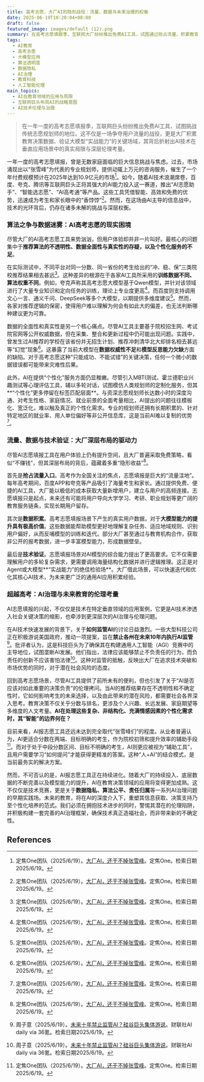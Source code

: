 ```yaml
---
title: 高考志愿，大厂AI的隐形战役：流量、数据与未来治理的权衡
date: 2025-06-19T10:20:04+08:00
draft: false
featured_image: images/default (12).png
summary: 在高考志愿填报季，互联网大厂纷纷推出免费AI工具，试图通过抢占流量、积累教育数据和验证大模型能力来实现隐形收益。尽管这些AI工具提供了便利，但在算法透明度、数据准确性和个性化服务方面仍面临挑战，难以完全取代人工专家。文章同时指出，这一现象不仅是技术应用，更折射出AI治理的深层伦理考量，即如何在技术发展与社会责任间取得平衡。
tags: 
  - AI教育
  - 高考志愿
  - 大模型应用
  - 算法透明度
  - 数据隐私
  - AI治理
  - 教育科技
  - 人工智能伦理
main_topics: 
  - AI在教育领域的应用与局限
  - 互联网巨头布局AI的战略意图
  - AI技术伦理与治理
---
```


> 在一年一度的高考志愿填报季，互联网巨头纷纷推出免费AI工具，试图挑战传统志愿规划师的地位。这不仅是一场争夺用户流量的战役，更是大厂积累教育决策数据、验证大模型“实战能力”的关键场域，其背后折射出AI技术在垂直应用场景中的真实局限与深层伦理考量。

一年一度的高考志愿填报，曾是无数家庭面临的巨大信息挑战与焦虑。过去，市场涌现出以“张雪峰”为代表的专业规划师，提供动辄上万元的咨询服务，催生了一个年付费规模预计在2025年达到10.9亿元的市场[^1]。如今，随着AI技术浪潮席卷，百度、夸克、腾讯等互联网巨头正将其强大的AI能力投入这一赛道，推出“AI志愿助手”、“智能选志愿”、“AI高考通”等产品。这些工具凭借智能、高效和免费的优势，迅速成为考生和家长眼中的“香饽饽”[^1]。然而，在这场由AI主导的信息战中，技术的光环背后，仍存在诸多未解的挑战与深层权衡。

### 算法之争与数据迷雾：AI高考志愿的现实困境

尽管大厂的AI高考志愿工具来势汹汹，但用户体验却并非一片叫好。最核心的问题集中于**推荐算法的不透明性、数据全面性与真实性的存疑，以及个性化服务的不足**。

在实际测试中，不同平台对同一分数、同一省份的考生给出的“冲、稳、保”三类院校推荐结果相去甚远[^1]。这种差异的根源在于各家AI工具所采用的**训练数据不同、算法权重不同**。例如，夸克声称其高考志愿大模型基于Qwen模型，并针对该领域进行了大量专业知识和定向任务的训练，理论上专业度更高[^1]。而百度则支持调用文心一言、通义千问、DeepSeek等多个大模型，以期提供多维度建议[^1]。然而，各家对推荐逻辑的保密，使得用户难以理解为何会有如此大的偏差，也无法判断哪种建议更为可靠。

数据的全面性和真实性是另一个核心痛点。尽管AI工具主要基于院校招生网、考试院官网等公开权威数据，但在采集、整合和更新过程中仍可能出现问题。实践中，曾发生过AI推荐的学校在该省份并无招生计划、推荐冲刺清华北大却排名相去甚远等“幻觉”现象[^1]。这暴露了当前大模型在**数据权威性不足**和**模型反思能力欠缺**方面的缺陷。对于高考志愿这种“只能成功、不能试错”的关键决策，任何一个微小的数据错误都可能带来灾难性后果。

此外，AI在提供“个性化”服务方面仍显稚嫩。尽管引入MBTI测试、霍兰德职业兴趣测试等心理评估工具，辅以多轮对话，试图模仿人类规划师的定制化服务，但其**“个性化”更多停留在标签匹配层面**。与资深志愿规划师长达数小时的深度沟通、对考生性格、家庭情况、就业前景的全面考量相比，AI提出的问题往往模板化、宽泛化，难以触及真正的个性化需求。专业的规划师还拥有长期积累的、针对特定地区的就业率、用人单位偏好等非公开信息库，这是当前AI难以复制的优势[^1]。

### 流量、数据与技术验证：大厂深层布局的驱动力

尽管AI志愿填报工具在用户体验上仍有提升空间，且大厂普遍采取免费策略，看似“不赚钱”，但其深层布局的背后，蕴藏着多重“隐形收益”[^1]。

首先是**抢占流量入口**。高考作为全国关注的焦点，志愿填报是巨大的“流量洼地”。每年高考期间，百度APP和夸克等产品吸引了海量考生和家长。通过提供免费、便捷的AI工具，大厂能以极低的成本获取大量新增用户，建立与用户的高频连接。志愿填报只是起点，未来还有可能将用户导向大学学习、考研、职业规划等更广阔的教育服务链条，实现长期用户留存。

其次是**数据积累**。高考志愿填报场景下产生的真实用户数据，对于**大模型能力的提升具有极高价值**。这些数据能帮助模型更好地理解复杂任务、适应地域规则、识别用户偏好，从而反哺模型的训练和迭代。部分大厂甚至通过与教育机构合作，获取非公开的报考数据，进一步丰富模型能力，形成数据壁垒。

最后是**技术验证**。志愿填报场景对AI模型的综合能力提出了更高要求。它不仅需要理解用户的多轮复杂需求，更需要调用海量结构化数据并进行逻辑推理。这正是对Agent或大模型**“实战能力”的绝佳检验场**。大厂借此场景，可以快速迭代和优化其核心AI技术，为未来更广泛的通用AI应用积累经验。

### 超越高考：AI治理与未来教育的伦理考量

AI志愿填报的兴起，不仅仅是技术在特定垂直领域的应用案例，它更是AI技术渗透入社会关键决策的缩影，也牵涉到更深层次的AI治理与伦理问题。

在AI技术快速发展的背景下，关于**如何监管AI**的讨论日益激烈。一些大型科技公司正在积极游说美国政府，推动一项提案，旨在**禁止各州在未来10年内执行AI监管**[^5]。批评者认为，这是科技巨头为了确保其在构建通用人工智能（AGI）竞赛中的主导地位，试图垄断AI发展。他们指出，法律应该能够禁止不负责任的行为，而负责任的创新不应该害怕法律[^5]。这种对监管的抵触，反映出大厂在追求技术突破和市场优势的同时，对于潜在社会风险的态度。

回到高考志愿场景，尽管AI工具提供了前所未有的便利，但也引发了关于“AI是否应该对如此重要的决策负责”的伦理拷问。当AI的推荐结果存在不透明性和不确定性时，它如何影响考生的未来选择，以及由此带来的潜在风险，都需要社会各界深入思考。教育决策不仅关乎分数与排名，更涉及个人兴趣、长远发展、家庭期望等多维度的人文考量。**AI在处理这些复杂、非结构化、充满情感因素的个性化需求时，其“智能”的边界何在？**

目前来看，AI报志愿工具还远未达到完全取代“张雪峰们”的程度。从业者普遍认为，AI更适合分数在两端、目标明确的考生，作为院校初筛和提升效率的辅助手段[^1]。而对于处于中段分数区间、目标不明确的考生，AI则更应被视为“辅助工具”，且用户需要学习“如何提问”才能获得更精准的答案。这种“人+AI”的结合模式，是当前最务实的解决方案。

然而，不可否认的是，AI报志愿工具正在持续进化。随着大厂的持续投入、底层数据的不断完善以及模型能力的提升，AI在教育决策领域的应用将变得更加成熟。这不仅仅是技术竞赛，更是关于**数据隐私、算法公平、责任归属**等一系列AI治理问题的早期实践场。未来的教育，将在AI的深度介入下，重塑其信息获取、决策支持乃至个性化培养的范式。我们必须在拥抱技术进步的同时，警惕其潜在的伦理陷阱，并积极构建一套完善的AI治理框架，确保技术真正造福社会，而非带来新的不确定性。

## References

[^1]: 定焦One团队（2025/6/19）。[大厂AI，还干不掉张雪峰](https://mp.weixin.qq.com/s?__biz=MzkzODUxNTM2OA==&mid=2247527323&idx=1&sn=e04d005eb29905999dbf0e86ca1e5afb&chksm=c38c4a08de8ec7e73c870d66c52edf07172eea252ddd83556732b54ff547c0af64b4bbbfa926&scene=0&xtrack=1#rd)。定焦One。检索日期2025/6/19。
[^2]: 新浪（2025/6/19）。[大厂AI，还干不掉张雪峰](https://k.sina.cn/article_5952915720_162d24908067021ahe.html)。新浪。检索日期2025/6/19。
[^3]: 搜狐（2025/6/19）。[大厂AI，还干不掉张雪峰_高考_志愿_模型](https://www.sohu.com/a/905706333_120500769?scm=10001.322_14-200000.0.0)。搜狐。检索日期2025/6/19。
[^4]: 网易（2025/6/19）。[AI填报志愿已经如此强大了，“张雪峰们”该害怕吗？](https://www.163.com/dy/article/K272RQ4I0552YZST.html)。网易。检索日期2025/6/19。
[^5]: 周子意（2025/6/19）。[未来十年禁止监管AI？硅谷巨头集体游说](https://m.36kr.com/p/3342722011363844)。财联社AI daily via 36氪。检索日期2025/6/19。
